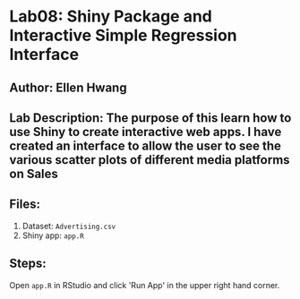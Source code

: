 # Lab08: Shiny Package and Interactive Simple Regression Interface

## Author: Ellen Hwang

## Lab Description: The purpose of this learn how to use Shiny to create interactive web apps. I have created an interface to allow the user to see the various scatter plots of different media platforms on Sales

## Files: 

1. Dataset: `Advertising.csv`
2. Shiny app: `app.R`

## Steps:

Open `app.R` in RStudio and click 'Run App' in the upper right hand corner.
